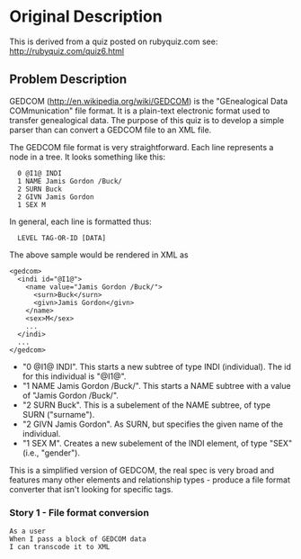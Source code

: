 # Original Description

This is derived from a quiz posted on rubyquiz.com see: http://rubyquiz.com/quiz6.html

## Problem Description

GEDCOM (http://en.wikipedia.org/wiki/GEDCOM) is the "GEnealogical Data COMmunication" file format. It is a plain-text electronic format used to transfer genealogical data. The purpose of this quiz is to develop a simple parser than can convert a GEDCOM file to an XML file.

The GEDCOM file format is very straightforward. Each line represents a node in a tree. It looks something like this:

      0 @I1@ INDI
      1 NAME Jamis Gordon /Buck/
      2 SURN Buck
      2 GIVN Jamis Gordon
      1 SEX M

In general, each line is formatted thus:

      LEVEL TAG-OR-ID [DATA]


The above sample would be rendered in XML as

    <gedcom>
      <indi id="@I1@">
        <name value="Jamis Gordon /Buck/">
          <surn>Buck</surn>
          <givn>Jamis Gordon</givn>
        </name>
        <sex>M</sex>
        ...
      </indi>
      ...
    </gedcom>

* "0 @I1@ INDI". This starts a new subtree of type INDI (individual). The id for this individual is "@I1@".
* "1 NAME Jamis Gordon /Buck/". This starts a NAME subtree with a value of "Jamis Gordon /Buck/".
* "2 SURN Buck". This is a subelement of the NAME subtree, of type SURN ("surname").
* "2 GIVN Jamis Gordon". As SURN, but specifies the given name of the individual.
* "1 SEX M". Creates a new subelement of the INDI element, of type "SEX" (i.e., "gender").

This is a simplified version of GEDCOM, the real spec is very broad and features many other elements and relationship types - produce a file format converter that isn't looking for specific tags.

### Story 1 - File format conversion

    As a user
    When I pass a block of GEDCOM data
    I can transcode it to XML
